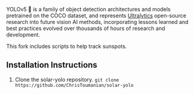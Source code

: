 YOLOv5 🚀 is a family of object detection architectures and models pretrained on the COCO dataset, and represents <a href="https://ultralytics.com/yolov5">Ultralytics</a>
open-source research into future vision AI methods, incorporating lessons learned and best practices evolved over thousands of hours of research and development.

This fork includes scripts to help track sunspots.

## Installation Instructions
1. Clone the solar-yolo repository.
`git clone https://github.com/ChrisToumanian/solar-yolo`
